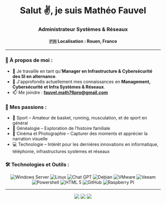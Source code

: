 <h1 align="center">Salut ✌, je suis Mathéo Fauvel</h1>
<h3 align="center">Administrateur Systèmes & Réseaux</h3>
<h4 align="center"> 🇫🇷  Localisation : Rouen, France</h4>

---

### 🤝 À propos de moi :

- 🔭 Je travaille en tant qu'**Manager en Infrastructure & Cybersécurité des SI en alternance**.
- 🌱 J'approfondis actuellement mes connaissances en **Management, Cybersécurité et Infra Systèmes & Réseaux**.
- 📫 Me joindre : **fauvel.math76pro@gmail.com**

### 🤝 Mes passions :

- 🏀 Sport – Amateur de basket, running, musculation, et de sport en général
- 📜 Généalogie – Exploration de l’histoire familiale
- 🎥 Cinéma et Photographie – Capturer des moments et apprécier la narration visuelle
- 💻 Technologie – Intérêt pour les dernières innovations en informatique, téléphonie, infrastructures systèmes et réseaux

### 🛠️ Technologies et Outils :

<p align="center">
    <img src="https://img.shields.io/badge/Windows_Server-0078D6?style=for-the-badge&logo=windows&logoColor=white" alt="Windows Server" />
    <img src="https://img.shields.io/badge/Linux-FCC624?style=for-the-badge&logo=linux&logoColor=black" alt="Linux" />
    <img src="https://img.shields.io/badge/chatGPT-74aa9c?style=for-the-badge&logo=openai&logoColor=white" alt="Chat GPT" />
    <img src="https://img.shields.io/badge/Debian-A81D33?style=for-the-badge&logo=debian&logoColor=white" alt="Debian" />
    <img src="https://img.shields.io/badge/VMware-607078?style=for-the-badge&logo=vmware&logoColor=white" alt="VMware" />
    <img src="https://img.shields.io/badge/Veeam-00B336?style=for-the-badge&logo=veeam&logoColor=white" alt="Veeam" />
    <img src="https://img.shields.io/badge/Powershell-5391FE.svg?&style=for-the-badge&logo=powershell&logoColor=white" alt="Powershell" />
    <img src="https://img.shields.io/badge/html5-%23E34F26.svg?style=for-the-badge&logo=html5&logoColor=white" alt="HTML 5" />
    <img src="https://img.shields.io/badge/github-%23121011.svg?style=for-the-badge&logo=github&logoColor=white" alt="GitHub" />
    <img src="https://img.shields.io/badge/-RaspberryPi-C51A4A?style=for-the-badge&logo=Raspberry-Pi" alt="Raspberry PI" /></p>

---

<p align="center">
<a href="https://blanfune.com/"><img src="https://img.shields.io/badge/-Website-00A5E9?style=flat&logo=googlechrome&logoColor=white"/></a> 
<a href="mailto:contact.gregory@blanfune.com"><img src="https://img.shields.io/badge/-Mail-D14836?style=flat&logo=Gmail&logoColor=white"/></a>
<a href="https://www.linkedin.com/in/matheofauvel/"><img src="https://img.shields.io/badge/-LinkedIn-0077B5?style=flat&logo=Linkedin&logoColor=white"/></a>
</p>
